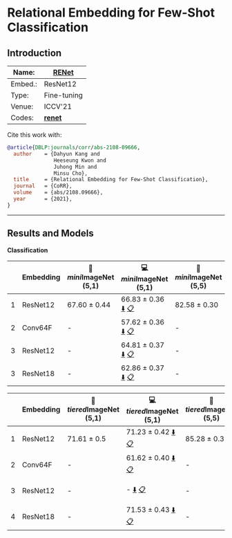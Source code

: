 # Relational Embedding for Few-Shot Classification
## Introduction
| Name:    | [RENet](https://arxiv.org/abs/2108.09666)  |
|----------|-------------------------------|
| Embed.:  | ResNet12 |
| Type:    | Fine-tuning       |
| Venue:   | ICCV'21                      |
| Codes:   | [**renet**](https://github.com/dahyun-kang/renet/)  |

Cite this work with:
```bibtex
@article{DBLP:journals/corr/abs-2108-09666,
  author    = {Dahyun Kang and
               Heeseung Kwon and
               Juhong Min and
               Minsu Cho},
  title     = {Relational Embedding for Few-Shot Classification},
  journal   = {CoRR},
  volume    = {abs/2108.09666},
  year      = {2021},
}

```
---
## Results and Models

**Classification**

|   | Embedding | :book: *mini*ImageNet (5,1) | :computer: *miniI*mageNet (5,1) | :book:*mini*ImageNet (5,5) | :computer: *mini*ImageNet (5,5) | :memo: Comments  |
|---|-----------|--------------------|--------------------|--------------------|--------------------|---|
| 1 | ResNet12 | 67.60 ± 0.44 | 66.83 ± 0.36 [:arrow_down:](https://drive.google.com/drive/folders/1vU3vprzjwxLTa9wgzi5HPXughkmxhMHS?usp=sharing) [:clipboard:](./RENet-miniImageNet--ravi-resnet12-5-1-Reproduce.yaml)| 82.58 ± 0.30 | 82.13 ± 0.26 [:arrow_down:](https://drive.google.com/drive/folders/1JH1olkacMQdZTUq3zTHX_55KL48Fzloi?usp=sharing) [:clipboard:](./RENet-miniImageNet--ravi-resnet12-5-5-Reproduce.yaml)| Reproduce |
| 2 | Conv64F | - | 57.62 ± 0.36 [:arrow_down:](https://drive.google.com/drive/folders/12SuX47W1hJTWuxUGu588ZcuGHpta34lE?usp=sharing) [:clipboard:](./RENet-miniImageNet--ravi-Conv64F-5-1-Table2.yaml) | - | 74.14 ± 0.27 [:arrow_down:](https://drive.google.com/drive/folders/1NUYKt1-BhK4TkwOr0kRCMuWhGw-02tCx?usp=sharing) [:clipboard:](./RENet-miniImageNet--ravi-Conv64F-5-5-Table2.yaml) | Table.2 |
| 3 | ResNet12 | - | 64.81 ± 0.37 [:arrow_down:](https://drive.google.com/drive/folders/12cH2D3KL3bIi7Fh1AssAP7pSOACvJXq8?usp=sharing) [:clipboard:](./RENet-miniImageNet--ravi-resnet12-5-1-Table2.yaml) | - |  79.90 ± 0.27 [:arrow_down:](https://drive.google.com/drive/folders/1FVkLNX8n8OLXUpu8M7-3F47Th8K6Z4-P?usp=sharing) [:clipboard:](./RENet-miniImageNet--ravi-resnet12-5-5-Table2.yaml) | Table.2 |
| 3 | ResNet18 | - | 62.86 ± 0.37 [:arrow_down:](https://drive.google.com/drive/folders/1otOFnwYDBgQuy-Lc49-yrarT4djxd5SL?usp=sharing) [:clipboard:](./RENet-miniImageNet--ravi-resnet18-5-1-Table2.yaml) | - | - | Table.2 |

|   | Embedding | :book: *tiered*ImageNet (5,1) | :computer: *tiered*ImageNet (5,1) | :book:*tiered*ImageNet (5,5) | :computer: *tiered*ImageNet (5,5) | :memo: Comments  |
|---|-----------|--------------------|--------------------|--------------------|--------------------|---|
| 1 | ResNet12 | 71.61 ± 0.5 | 71.23 ± 0.42 [:arrow_down:](https://drive.google.com/drive/folders/1DKt-3Bs6u7hDorxWoRLQbdklQVwqDNew?usp=sharing) [:clipboard:](./RENet-tiered_imagenet-resnet12-5-1-Reproduce.yaml) | 85.28 ± 0.35 | 84.78 ± 0.29 [:arrow_down:](https://drive.google.com/drive/folders/11n6Lk2vPJPYBwGFOh2WY8EKzC4gSwOEE?usp=sharing) [:clipboard:](./RENet-tiered_imagenet-resnet12-5-5-Reproduce.yaml) | Reproduce |
| 2 | Conv64F | - | 61.62 ± 0.40 [:arrow_down:](https://drive.google.com/drive/folders/1SRmd0KGq92Ppwr1oPlvOeKO8CuQ6ClHz?usp=sharing) [:clipboard:](./RENet-tiered_imagenet-Conv64F-5-1-Table2.yaml) | - | 76.74 ± 0.33[:arrow_down:](https://drive.google.com/drive/folders/1JNcBzGqPbEgKSUjDq-LIh9clOo7SBj4Q?usp=sharing) [:clipboard:](./RENet-tiered_imagenet-Conv64F-5-5-Table2.yaml) | Table.2 |
| 3 | ResNet12 | - | - [:arrow_down:]() [:clipboard:]() | - | 82.70 ± 0.31 [:arrow_down:](https://drive.google.com/drive/folders/1OrV5GyF4HR-jJ57KV0MpvdBj1J-WbAay?usp=sharing) [:clipboard:](./RENet-tiered_imagenet-resnet12-5-5-Table2.yaml) | Table.2 |
| 4 | ResNet18 | - | 71.53 ± 0.43 [:arrow_down:](https://drive.google.com/drive/folders/1V7Mhj8e3K6LbTUdtkAL5NmyS_EonFnrd?usp=sharing) [:clipboard:](./RENet-tiered_imagenet-resnet18-5-1-Table2.yaml) | - | - [:arrow_down:]() [:clipboard:]() | Table.2 |
